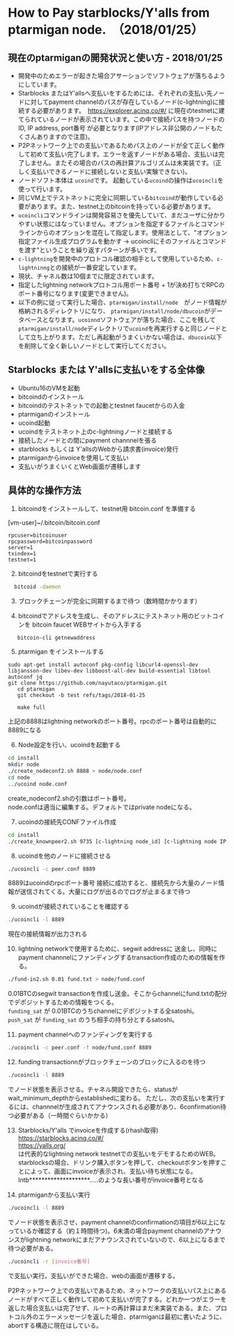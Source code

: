 # How to Pay starblocks/Y'alls from ptarmigan node.　（2018/01/25）

## 現在のptarmiganの開発状況と使い方 - 2018/01/25
- 開発中のためエラーが起きた場合アサーションでソフトウェアが落ちるようにしています。
- Starblocks またはY'allsへ支払いをするためには、それぞれの支払い先ノードに対してpayment channelのパスが存在しているノード(c-lightning)に接続する必要があります。　https://explorer.acinq.co/#/
に現在のtestnetに建てられているノードが表示されています。この中で接続パスを持つノードのID, IP address, port番号 が必要となります(IPアドレス非公開のノードもたくさんありますので注意)。
- P2Pネットワーク上での支払いであるためパス上のノードが全て正しく動作して初めて支払い完了します。エラーを返すノードがある場合、支払いは完了しません。またその場合のパスの再計算アルゴリズムは未実装です。（正しく支払いできるノードに接続しないと支払い実験できない)。
- ノードソフト本体は ```ucoind```です。    起動している```ucoind```の操作は```ucoincli```を使って行います。
- 同じVM上でテストネットに完全に同期している```bitcoind```が動作している必要があります。また、testnet上のbitcoinを持っている必要があります。
- ```ucoincli```コマンドラインは開発容易さを優先していて、まだユーザに分かりやすい状態にはなっていません。オプションを指定するファイルとコマンドラインからのオプションを混在して指定します。使用法として、"オプション指定ファイル生成プログラムを動かす ->  ucoincliにそのファイルとコマンドを渡す"ということを繰り返すパターンが多いです。
- ```c-lightning```を開発中のプロトコル確認の相手として使用しているため、```c-lightninng```との接続が一番安定しています。
- 現状、チャネル数は10個までに限定されています。
- 指定したlightning networkプロトコル用ポート番号 + 1が決め打ちでRPCのポート番号になります(変更できません)。
- 以下の例に従って実行した場合、```ptarmigan/install/node```　がノード情報が格納されるディレクトリになり、 ```ptarmigan/install/node/dbucoin```がデータベースとなります。```ucoinnd```ソフトウェアが落ちた場合、ここを残して ```ptarmigan/install/node```ディレクトリで```ucoind```を再実行すると同じノードとして立ち上がります。ただし再起動がうまくいかない場合は、```dbucoin```以下を削除して全く新しいノードとして実行してください。


## Starblocks または Y'allsに支払いをする全体像
- Ubuntu16のVMを起動
- bitcoindのインストール
- bitcoindのテストネットでの起動とtestnet faucetからの入金
- ptarmiganのインストール
- ucoind起動
- ucoindをテストネット上のc-lightningノードと接続する
- 接続したノードとの間にpayment channnelを張る
- starblocks もしくは Y'allsのWebから請求書(invoice)発行
- ptarmiganからinvoiceを使用して支払い
- 支払いがうまくいくとWeb画面が遷移します

## 具体的な操作方法


1. bitcoindをインストールして、testnet用 bitcoin.conf を準備する

 [vm-user]~/.bitcoin/bitcoin.conf
```text
rpcuser=bitcoinuser
rpcpassword=bitcoinpassword
server=1
txindex=1
testnet=1
```

2. bitcoindをtestnetで実行する
```bash
  bitcoid -daemon
```
3. ブロックチェーンが完全に同期するまで待つ（数時間かかります）

4. bitcoindでアドレスを生成し、そのアドレスにテストネット用のビットコインを bitcoin faucet WEBサイトから入手する
```bash
   bitcoin-cli getnewaddress
```

5. ptarmigan をインストールする
```
sudo apt-get install autoconf pkg-config libcurl4-openssl-dev libjansson-dev libev-dev libboost-all-dev build-essential libtool autoconf jq
git clone https://github.com/nayutaco/ptarmigan.git
   cd ptarmigan
   git checkout -b test refs/tags/2018-01-25

   make full
```
上記の8888はlightning networkのポート番号。rpcのポート番号は自動的に8889になる

6. Node設定を行い、ucoindを起動する
```bash
cd install
mkdir node
./create_nodeconf2.sh 8888 > node/node.conf
cd node
../ucoind node.conf
```
create_nodeconf2.shの引数はポート番号。  
node.confは適当に編集する。デフォルトではprivate nodeになる。

7. ucoindの接続先CONFファイル作成
```bash
cd install
./create_knownpeer2.sh 9735 [c-lightning node_id] [c-lightning node IP address] > peer.conf
```

8. ucoindを他のノードに接続させる
```bash
./ucoincli -c peer.conf 8889
```
8889はucoindのrpcポート番号
接続に成功すると、接続先から大量のノード情報が送信されてくる。大量にログが出るのでログが止まるまで待つ

9. ucoindが接続されていることを確認する
```bash
./ucoincli -l 8889
```
現在の接続情報が出力される

10. lightning networkで使用するために、segwit addressに
送金し、同時にpayment channnelにファンディングするtransaction作成のための情報を作る。
```bash
./fund-in2.sh 0.01 fund.txt > node/fund.conf
```
0.01BTCのsegwit transactionを作成し送金。そこからchannelにfund.txtの配分でデポジットするための情報をつくる。  
`funding_sat` が 0.01BTCのうちchannelにデポジットする全satoshi。  
`push_sat` が `funding_sat` のうち相手の持ち分とするsatoshi。

11. payment channelへのファンディングを実行する
```bash
./ucoincli -c peer.conf -f node/fund.conf 8889
```

12. funding transactionnがブロックチェーンのブロックに入るのを待つ
 ```bash
./ucoincli -l 8889
```
でノード状態を表示させる。チャネル開設できたら、statusがwait_minimum_depthからestablishedに変わる。
ただし、次の支払いを実行するには、channnelが生成されてアナウンスされる必要があり、6confirmation待つ必要がある（一時間ぐらいかかる）

13. Starblocks/Y'alls でinvoiceを作成する(rhash取得)
https://starblocks.acinq.co/#/  
https://yalls.org/  
は代表的なlightning network testnetでの支払いをデモするためのWEB。starblocksの場合、ドリンク購入ボタンを押して、checkoutボタンを押すことによって、画面にinvoiceが表示され、支払い待ち状態になる。 lntb********************.....のような長い番号がinvoice番号となる

14. ptarmiganから支払い実行
```bash
./ucoincli -l 8889
```
でノード状態を表示させ、payment channelのconfirmationの項目が6以上になっているか確認する（約１時間待つ)。6未満の場合payment channelのアナウンスがlightning networkにまだアナウンスされていないので、6以上になるまで待つ必要がある。
```bash
./ucoincli -r [invoice番号]
```
で支払い実行。支払いができた場合、webの画面が遷移する。

P2Pネットワーク上での支払いであるため、ネットワークの支払いパス上にあるノードがすべて正しく動作して初めて支払いが完了する。どれか一つがエラーを返した場合支払いは完了せず、ルートの再計算はまだ未実装である。また、プロトコル外のエラーメッセージを返した場合、ptarmiganは最初に書いたように、abortする構造に現在はしている。
